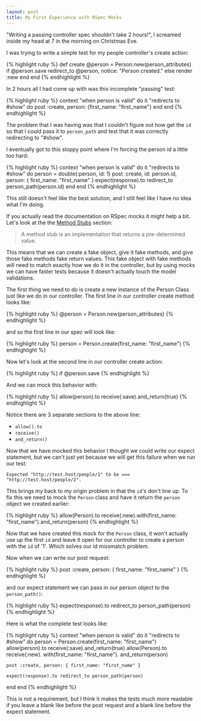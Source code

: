 ```yaml
---
layout: post
title: My First Experience with RSpec Mocks
---
```


"Writing a passing controller spec shouldn't take 2 hours!", I screamed inside my head at 7 in the morning on Christmas Eve.

I was trying to write a simple test for my people controller's create action:

{% highlight ruby %}
def create
  @person = Person.new(person_attributes)
  if @person.save
    redirect_to @person, notice: "Person created."
  else
    render :new
  end
end
{% endhighlight %}

In 2 hours all I had come up with was this incomplete "passing" test:

{% highlight ruby %}
context "when person is valid" do
  it "redirects to #show" do
    post :create, person: {first_name: "first_name"}
  end
end
{% endhighlight %}

The problem that I was having was that I couldn't figure out how get the `id` so that I could pass it to `person_path` and test that it was correctly redirecting to "#show".

I eventually got to this sloppy point where I'm forcing the person id a little too hard:

{% highlight ruby %}
context "when person is valid" do
  it "redirects to #show" do
    person = double(:person, id: 1)
    post :create, id: person.id, person: { first_name: "first_name" }
    expect(response).to redirect_to person_path(person.id)
  end
end
{% endhighlight %}

This still doesn't feel like the best solution, and I still feel like I have no idea what I'm doing.

If you actually read the documentation on RSpec mocks it might help a bit. Let's look at the the [Method Stubs](https://github.com/rspec/rspec-mocks#method-stubs) section:

> A method stub is an implementation that returns a pre-determined value.

This means that we can create a fake object, give it fake methods, and give those fake methods fake return values. This fake object with fake methods will need to match exactly how we do it in the controller, but by using mocks we can have faster tests because it doesn't actually touch the model validations.

The first thing we need to do is create a new instance of the Person Class just like we do in our controller. The first line in our controller create method looks like:

{% highlight ruby %}
@person = Person.new(person_attributes)
{% endhighlight %}

and so the first line in our spec will look like:

{% highlight ruby %}
person = Person.create(first_name: "first_name")
{% endhighlight %}

Now let's look at the second line in our controller create action:

{% highlight ruby %}
if @person.save
{% endhighlight %}

And we can mock this behavior with:

{% highlight ruby %}
allow(person).to receive(:save).and_return(true)
{% endhighlight %}

Notice there are 3 separate sections to the above line:

- `allow().to`
- `receive()`
- `and_return()`

Now that we have mocked this behavior I thought we could write our expect statement, but we can't just yet because we will get this failure when we run our test:

    Expected "http://test.host/people/1" to be === "http://test.host/people/2".

This brings my back to my origin problem in that the `id`'s don't line up. To fix this we need to mock the `Person` class and have it return the `person` object we created earlier:

{% highlight ruby %}
allow(Person).to receive(:new).with(first_name: "first_name").and_return(person)
{% endhighlight %}

Now that we have created this mock for the `Person` class, it won't actually use up the first `id` and leave it open for our controller to create a person with the `id` of '1'. Which solves our id missmatch problem.

Now when we can write our post request:

{% highlight ruby %}
post :create, person: { first_name: "first_name" }
{% endhighlight %}

and our expect statement we can pass in our person object to the `person_path()`:

{% highlight ruby %}
expect(response).to redirect_to person_path(person)
{% endhighlight %}

Here is what the complete test looks like:

{% highlight ruby %}
context "when person is valid" do
  it "redirects to #show" do
    person = Person.create(first_name: "first_name")
    allow(person).to receive(:save).and_return(true)
    allow(Person).to receive(:new).
    with(first_name: "first_name").
    and_return(person)

    post :create, person: { first_name: "first_name" }

    expect(response).to redirect_to person_path(person)
  end
end
{% endhighlight %}

This is not a requirement, but I think it makes the tests much more readable if you leave a blank like before the post request and a blank line before the expect statement.
